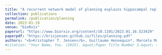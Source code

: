 ```yaml
---
title: "A recurrent network model of planning explains hippocampal replay and human behavior"
collection: publications
permalink: /publication/planning
date: 2023-01-19
venue: "bioRxiv"
paperurl: "https://www.biorxiv.org/content/10.1101/2023.01.16.523429"
paperpdf: "https://krisjensen.github.io/files/planning.pdf"
authors: "<b>Kristopher T. Jensen</b>, Guillaume Hennequin*, Marcelo Mattar*"
#citation: "Your Name, You. (2015). &quot;Paper Title Number 3.&quot; <i>Journal 1</i>. 1(3)."
---
```

